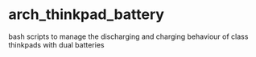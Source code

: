 # arch_thinkpad_battery
bash scripts to manage the discharging and charging behaviour of class thinkpads with dual batteries
